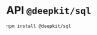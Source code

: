# API `@deepkit/sql`

```shell
npm install @deepkit/sql
```

<api-docs package="@deepkit/sql"></api-docs>
